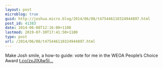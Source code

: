 ```yaml
---
layout: post
microblog: true
guid: http://joshua.micro.blog/2014/06/08/t475446110324944897.html
post_id: 41383
date: 2014-06-08T12:16:00+1100
lastmod: 2019-07-30T17:41:50+1100
type: post
url: /2014/06/08/t475446110324944897.html
---
```

Make Josh smile, a how-to guide: vote for me in the WEOA People’s Choice Award [t.co/zxJIXAw5I...](http://t.co/zxJIXAw5I5)
